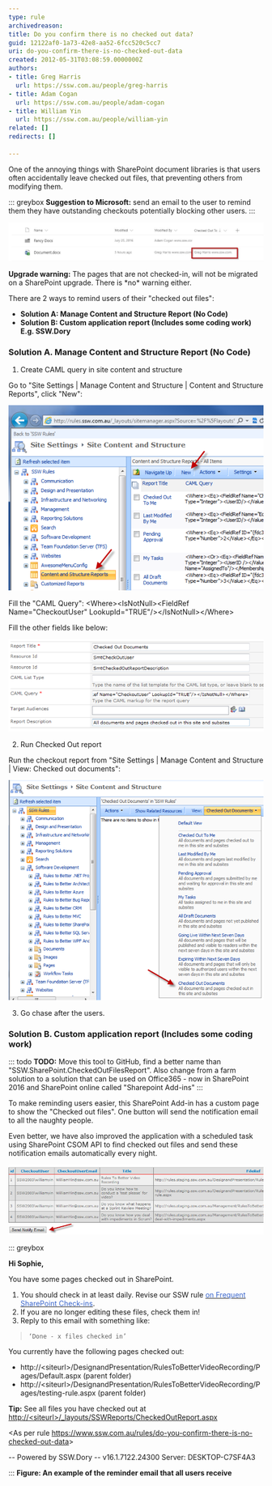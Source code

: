 ```yaml
---
type: rule
archivedreason: 
title: Do you confirm there is no checked out data?
guid: 12122af0-1a73-42e8-aa52-6fcc520c5cc7
uri: do-you-confirm-there-is-no-checked-out-data
created: 2012-05-31T03:08:59.0000000Z
authors:
- title: Greg Harris
  url: https://ssw.com.au/people/greg-harris
- title: Adam Cogan
  url: https://ssw.com.au/people/adam-cogan
- title: William Yin
  url: https://ssw.com.au/people/william-yin
related: []
redirects: []

---
```


One of the annoying things with SharePoint document libraries is that users often accidentally leave checked out files, that preventing others from modifying them.

<!--endintro-->

::: greybox
**Suggestion to Microsoft:** send an email to the user to remind them they have outstanding checkouts potentially blocking other users.
:::

![Figure: Here Greg Harris has not checked in a file](sp-docs.jpg)  

**Upgrade warning:** The pages that are not checked-in, will not be migrated on a SharePoint upgrade. There is \*no\* warning either.

There are 2 ways to remind users of their "checked out files":

* **Solution A: Manage Content and Structure Report (No Code)**
* **Solution B: Custom application report (Includes some coding work) E.g. SSW.Dory**

### Solution A. Manage Content and Structure Report (No Code)

1. Create CAML query in site content and structure

Go to "Site Settings | Manage Content and Structure | Content and Structure Reports", click "New":

![Figure: Create a new report](ContentAndStructureReportsNew.png)  

Fill the "CAML Query":
&lt;Where&gt;&lt;IsNotNull&gt;&lt;FieldRef Name="CheckoutUser" LookupId="TRUE"/&gt;&lt;/IsNotNull&gt;&lt;/Where&gt;

Fill the other fields like below:

![Figure: Fill in form](NewReportForm.png)  

2. Run Checked Out report

Run the checkout report from "Site Settings | Manage Content and Structure | View: Checked out documents":

![Figure: Checked Out Documents report link Make sure there are no files checked out, otherwise, go step 3](CheckedOutDocuments.png)  

3. Go chase after the users.

### Solution B. Custom application report (Includes some coding work)

::: todo
**TODO:** Move this tool to GitHub, find a better name than "SSW.SharePoint.CheckedOutFilesReport". Also change from a farm solution to a solution that can be used on Office365 - now in SharePoint 2016 and SharePoint online called "Sharepoint Add-ins" 
:::

To make reminding users easier, this SharePoint Add-in has a custom page to show the "Checked out files". One button will send the notification email to all the naughty people. 

Even better, we have also improved the application with a scheduled task using SharePoint CSOM API to find checked out files and send these notification emails automatically every night.


![Figure: One button reminds all users of their "Checked out Files"](CheckedOutFilesApplicationReport.png)

::: greybox

**Hi Sophie,** 

You have some pages checked out in SharePoint.


1. You should check in at least daily. Revise our SSW rule [<font color="#3a66cc">on Frequent SharePoint Check-ins</font>](/do-you-confirm-there-is-no-checked-out-data).
2. If you are no longer editing these files, check them in! 
3. Reply to this email with something like:
>     ‘Done - x files checked in’

You currently have the following pages checked out:

- http://&lt;siteurl&gt;/DesignandPresentation/RulesToBetterVideoRecording/Pages/Default.aspx  (parent folder)</font>
- http://&lt;siteurl&gt;/DesignandPresentation/RulesToBetterVideoRecording/Pages/testing-rule.aspx  (parent folder)</font>

**Tip:** See all files you have checked out at [http://&lt;siteurl&gt;/_layouts/SSWReports/CheckedOutReport.aspx](/do-you-confirm-there-is-no-checked-out-data)

&lt;As per rule https://www.ssw.com.au/rules/do-you-confirm-there-is-no-checked-out-data&gt;


-- Powered by SSW.Dory
-- v16.1.7122.24300 Server: DESKTOP-C7SF4A3

:::
**Figure: An example of the reminder email that all users receive**
